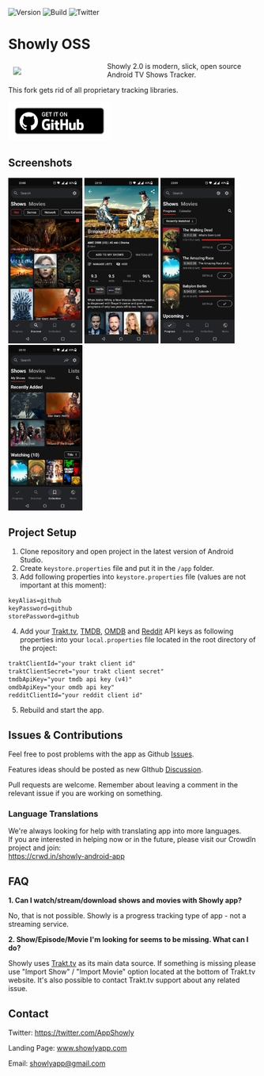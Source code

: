 ![Version](https://img.shields.io/github/v/tag/1RandomDev/showly-oss?label=version)
![Build]( https://img.shields.io/github/actions/workflow/status/1RandomDev/showly-oss/android.yml?branch=master)
![Twitter](https://img.shields.io/twitter/follow/AppShowly?style=social)

# Showly OSS
<img src="https://i.ibb.co/ChBN7Lg/ic-launcher.png" align="left" width="180" hspace="10" vspace="10" />

Showly 2.0 is modern, slick, open source Android TV Shows Tracker.

This fork gets rid of all proprietary tracking libraries.

<a href="https://github.com/1RandomDev/showly-oss/releases/latest">
  <img
    alt="Get it on GitHub"
    height="80"
    src="badge_github.png"/>
</a>

## Screenshots

<div>
   <img src="assets/screenshots/github1a.jpg" width="150" alt="Screenshot 1">
   <img src="assets/screenshots/github2a.jpg" width="150" alt="Screenshot 2">
   <img src="assets/screenshots/github3a.jpg" width="150" alt="Screenshot 3">
   <img src="assets/screenshots/github4a.jpg" width="150" alt="Screenshot 4">
</div>

## Project Setup

1. Clone repository and open project in the latest version of Android Studio.
2. Create `keystore.properties` file and put it in the `/app` folder.
3. Add following properties into `keystore.properties` file (values are not important at this moment):
```
keyAlias=github
keyPassword=github
storePassword=github
```
4. Add your [Trakt.tv](https://trakt.tv/oauth/applications), [TMDB](https://developers.themoviedb.org/3/), [OMDB](http://www.omdbapi.com) and [Reddit](https://www.reddit.com/prefs/apps) API keys as following properties into your `local.properties` file located in the root directory of the project:
```
traktClientId="your trakt client id"
traktClientSecret="your trakt client secret"
tmdbApiKey="your tmdb api key (v4)"
omdbApiKey="your omdb api key"
redditClientId="your reddit client id"
```
5. Rebuild and start the app.

## Issues & Contributions

Feel free to post problems with the app as Github [Issues](https://github.com/michaldrabik/showly-2.0/issues).

Features ideas should be posted as new GIthub [Discussion](https://github.com/michaldrabik/showly-2.0/discussions).

Pull requests are welcome. Remember about leaving a comment in the relevant issue if you are working on something.

### Language Translations

We're always looking for help with translating app into more languages.<br>
If you are interested in helping now or in the future, please visit our CrowdIn project and join:<br>
https://crwd.in/showly-android-app

## FAQ

**1. Can I watch/stream/download shows and movies with Showly app?**

  No, that is not possible. Showly is a progress tracking type of app - not a streaming service.

**2. Show/Episode/Movie I'm looking for seems to be missing. What can I do?**

  Showly uses [Trakt.tv](https://trakt.tv) as its main data source.
  If something is missing please use "Import Show" / "Import Movie" option located at the bottom of Trakt.tv website.
  It's also possible to contact Trakt.tv support about any related issue.

## Contact

Twitter: https://twitter.com/AppShowly

Landing Page: www.showlyapp.com

Email: showlyapp@gmail.com
